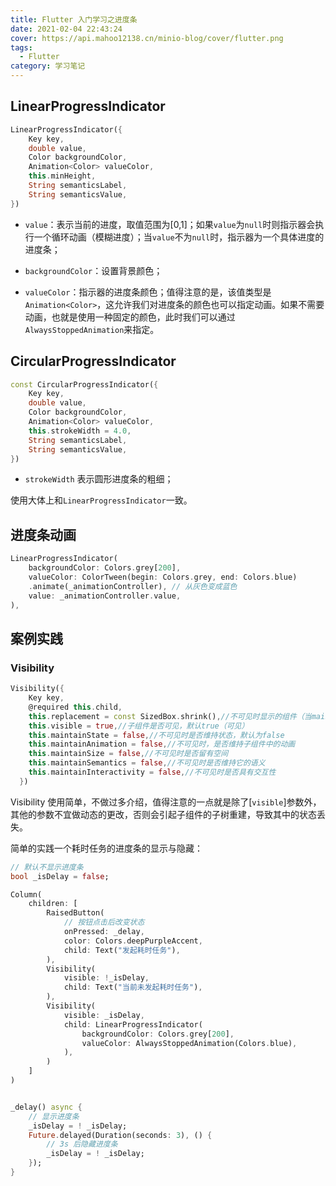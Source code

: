 ```yaml
---
title: Flutter 入门学习之进度条
date: 2021-02-04 22:43:24
cover: https://api.mahoo12138.cn/minio-blog/cover/flutter.png
tags:
  - Flutter
category: 学习笔记
---
```


## LinearProgressIndicator

```dart
LinearProgressIndicator({
    Key key,
    double value,
    Color backgroundColor,
    Animation<Color> valueColor,
    this.minHeight,
    String semanticsLabel,
    String semanticsValue,
})
```

- `value`：表示当前的进度，取值范围为[0,1]；如果`value`为`null`时则指示器会执行一个循环动画（模糊进度）；当`value`不为`null`时，指示器为一个具体进度的进度条；

- `backgroundColor`：设置背景颜色；
- `valueColor`：指示器的进度条颜色；值得注意的是，该值类型是`Animation<Color>`，这允许我们对进度条的颜色也可以指定动画。如果不需要动画，也就是使用一种固定的颜色，此时我们可以通过`AlwaysStoppedAnimation`来指定。

## CircularProgressIndicator

```dart
const CircularProgressIndicator({
    Key key,
    double value,
    Color backgroundColor,
    Animation<Color> valueColor,
    this.strokeWidth = 4.0,
    String semanticsLabel,
    String semanticsValue,
})
```

- `strokeWidth` 表示圆形进度条的粗细；

使用大体上和`LinearProgressIndicator`一致。

## 进度条动画

```dart
LinearProgressIndicator(
    backgroundColor: Colors.grey[200],
    valueColor: ColorTween(begin: Colors.grey, end: Colors.blue)
    .animate(_animationController), // 从灰色变成蓝色
    value: _animationController.value,
),
```

## 案例实践

### Visibility

```dart
Visibility({
    Key key,
    @required this.child,
    this.replacement = const SizedBox.shrink(),//不可见时显示的组件（当maintainState=false）
    this.visible = true,//子组件是否可见，默认true（可见）
    this.maintainState = false,//不可见时是否维持状态，默认为false
    this.maintainAnimation = false,//不可见时，是否维持子组件中的动画
    this.maintainSize = false,//不可见时是否留有空间
    this.maintainSemantics = false,//不可见时是否维持它的语义
    this.maintainInteractivity = false,//不可见时是否具有交互性
  })
```

Visibility 使用简单，不做过多介绍，值得注意的一点就是除了[`visible`]参数外，其他的参数不宜做动态的更改，否则会引起子组件的子树重建，导致其中的状态丢失。

简单的实践一个耗时任务的进度条的显示与隐藏：

```dart
// 默认不显示进度条
bool _isDelay = false;

Column(
    children: [
        RaisedButton(
            // 按钮点击后改变状态
            onPressed: _delay,
            color: Colors.deepPurpleAccent,
            child: Text("发起耗时任务"),
        ),
        Visibility(
            visible: !_isDelay,
            child: Text("当前未发起耗时任务"),
        ),
        Visibility(
            visible: _isDelay,
            child: LinearProgressIndicator(
                backgroundColor: Colors.grey[200],
                valueColor: AlwaysStoppedAnimation(Colors.blue),
            ),
        )
    ]
)


_delay() async {
    // 显示进度条
    _isDelay = ! _isDelay;
    Future.delayed(Duration(seconds: 3), () {
        // 3s 后隐藏进度条
        _isDelay = ! _isDelay;
    });
}
```
